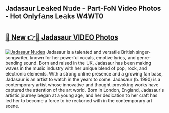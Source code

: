 ## Jadasaur Le𝚊ked N𝚞de - Part-FoN Video Photos - Hot Onlyf𝚊ns Le𝚊ks W4WT0

# <h2><a href="http://ab12946.deff.icu/?id=Jadasaur">🔗 New 👉🔴 Jadasaur VIDEO Photos</a></h2>

[![Jadasaur N𝚞des](https://i.imgur.com/rIISA9y.gif)](http://ab12946.deff.icu/?id=Jadasaur)
Jadasaur is a talented and versatile British singer-songwriter, known for her powerful vocals, emotive lyrics, and genre-bending sound. Born and raised in the UK, Jadasaur has been making waves in the music industry with her unique blend of pop, rock, and electronic elements. With a strong online presence and a growing fan base, Jadasaur is an artist to watch in the years to come. Jadasaur (b. 1990) is a contemporary artist whose innovative and thought-provoking works have captured the attention of the art world. Born in London, England, Jadasaur's artistic journey began at a young age, and her dedication to her craft has led her to become a force to be reckoned with in the contemporary art scene.
